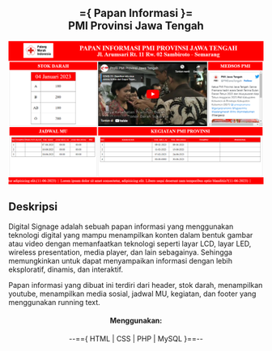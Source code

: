 <h2 align="center"> ={ Papan Informasi }= <br> PMI Provinsi Jawa Tengah </h2>

<div align="center"> 
  <img src="./img/v_papaninformasi.png"/>
</div>

## Deskripsi
Digital Signage adalah sebuah papan informasi yang menggunakan teknologi digital yang
mampu menampilkan konten dalam bentuk gambar atau video dengan memanfaatkan
teknologi seperti layar LCD, layar LED, wireless presentation, media player, dan lain
sebagainya. Sehingga memungkinkan untuk dapat menyampaikan informasi dengan lebih
eksploratif, dinamis, dan interaktif. 

Papan informasi yang dibuat ini terdiri dari header, stok darah, menampilkan youtube,
menampilkan media sosial, jadwal MU, kegiatan, dan footer yang menggunakan running text.


<h4 align="center">Menggunakan:</h4>
<p align="center">--=={ HTML | CSS | PHP | MySQL }==--</p>
